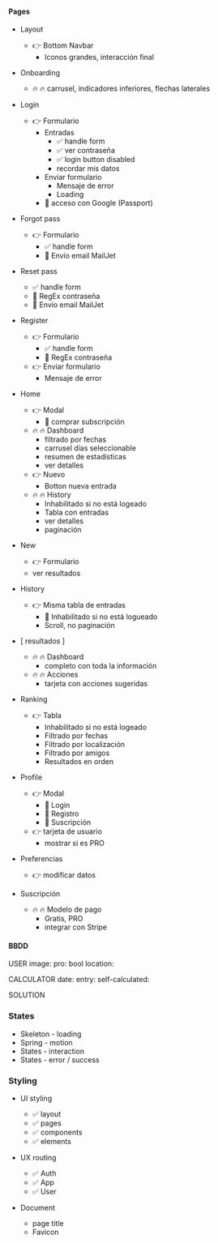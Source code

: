 

#### Pages

- Layout
  - 👉 Bottom Navbar
    - Iconos grandes, interacción final

- Onboarding
  - 🔥 🔥 carrusel, indicadores inferiores, flechas laterales

- Login
  - 👉 Formulario
    - Entradas
      - ✅ handle form
      - ✅ ver contraseña
      - ✅ login button disabled
      - recordar mis datos
    - Enviar formulario
      - Mensaje de error
      - Loading
    - 🎁 acceso con Google (Passport)

- Forgot pass
  - 👉 Formulario
    - ✅ handle form
    - 🎁 Envío email MailJet

- Reset pass
    - ✅ handle form
    - 🎁 RegEx contraseña
    - 🎁 Envío email MailJet

- Register
  - 👉 Formulario
    - ✅ handle form
    - 🎁 RegEx contraseña
  - 👉 Enviar formulario
    - Mensaje de error

- Home
  - 👉 Modal 
    - 🎁 comprar subscripción
  - 🔥 🔥 Dashboard
    - filtrado por fechas
    - carrusel días seleccionable
    - resumen de estadísticas
    - ver detalles
  - 👉 Nuevo
    - Botton nueva entrada 
  - 🔥 🔥 History
    - Inhabilitado si no está logeado
    - Tabla con entradas
    - ver detalles 
    - paginación

- New
  - 👉 Formulario
  - ver resultados

- History
  - 👉 Misma tabla de entradas
    - 🎁 Inhabilitado si no está logueado
    - Scroll, no paginación

- [ resultados ]
  - 🔥 🔥 Dashboard
    - completo con toda la información
  - 🔥 🔥 Acciones
    - tarjeta con acciones sugeridas

- Ranking
  - 👉 Tabla
    - Inhabilitado si no está logeado
    - Filtrado por fechas
    - Filtrado por localización
    - Filtrado por amigos
    - Resultados en orden

- Profile
  - 👉 Modal
    - 🎁 Login
    - 🎁 Registro
    - 🎁 Suscripción
  - 👉 tarjeta de usuario
    - mostrar si es PRO

- Preferencias
  - 👉 modificar datos 

- Suscripción
  - 🔥 🔥 Modelo de pago
    - Gratis, PRO
    - integrar con Stripe



#### BBDD

USER
image:
pro: bool
location: 

CALCULATOR
date:
entry:
self-calculated: 

SOLUTION


### States
- Skeleton - loading
- Spring - motion
- States - interaction 
- States - error / success


### Styling
- UI styling
  - ✅ layout
  - ✅ pages
  - ✅ components
  - ✅ elements

- UX routing
  - ✅ Auth
  - ✅ App
  - ✅ User

- Document
  - page title
  - Favicon

